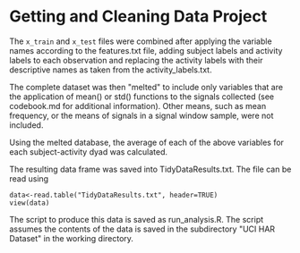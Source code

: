 # Getting and Cleaning Data Project

The `x_train` and `x_test` files were combined after applying the variable names according to the features.txt file, adding subject labels and activity labels to each observation and replacing the activity labels with their descriptive names as taken from the activity_labels.txt.

The complete dataset was then "melted" to include only variables that are the application of mean() or std() functions to the signals collected (see codebook.md for additional information). Other means, such as mean frequency, or the means of signals in a signal window sample, were not included.

Using the melted database, the average of each of the above variables for each subject-activity dyad was calculated.

The resulting data frame was saved into TidyDataResults.txt. The file can be read using

```
data<-read.table("TidyDataResults.txt", header=TRUE)
view(data)
```

The script to produce this data is saved as run_analysis.R. The script assumes the contents of the data is saved in the subdirectory "UCI HAR Dataset" in the working directory.


